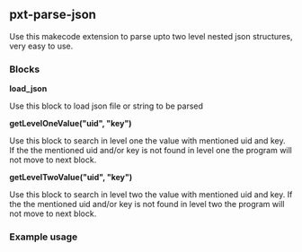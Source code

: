 
## pxt-parse-json

Use this makecode extension to parse upto two level nested json structures, very easy to use.

### Blocks

**load_json**

Use this block to load json file or string to be parsed

**getLevelOneValue("uid", "key")**

Use this block to search in level one the value with mentioned uid and key. If the the mentioned uid and/or key is not found in level one the program will not move to next block.

**getLevelTwoValue("uid", "key")**

Use this block to search in level two the value with mentioned uid and key. If the the mentioned uid and/or key is not found in level two the program will not move to next block.

### Example usage
